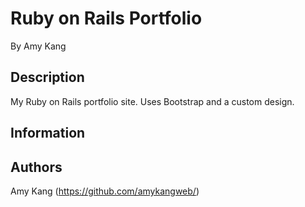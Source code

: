 <h1>Ruby on Rails Portfolio</h1>

By Amy Kang

<h2>Description</h2>

<p>
  My Ruby on Rails portfolio site. Uses Bootstrap and a custom design.
</p>

<h2>Information</h2>

<h2>Authors</h2>

Amy Kang (https://github.com/amykangweb/)
